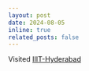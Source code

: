 ```yaml
---
layout: post
date: 2024-08-05
inline: true
related_posts: false
---
```


Visited <a href="https://www.iiit.ac.in/">IIIT-Hyderabad</a>
